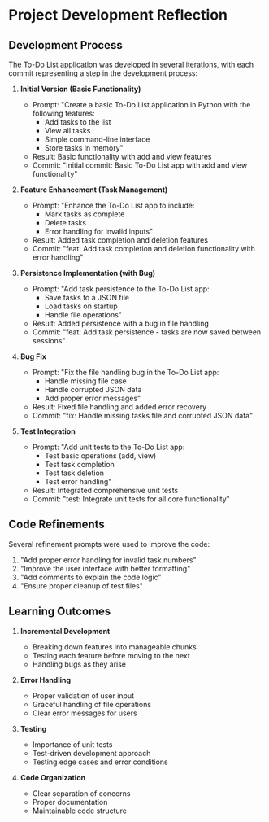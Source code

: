 # Project Development Reflection

## Development Process

The To-Do List application was developed in several iterations, with each commit representing a step in the development process:

1. **Initial Version (Basic Functionality)**
   - Prompt: "Create a basic To-Do List application in Python with the following features:
     - Add tasks to the list
     - View all tasks
     - Simple command-line interface
     - Store tasks in memory"
   - Result: Basic functionality with add and view features
   - Commit: "Initial commit: Basic To-Do List app with add and view functionality"

2. **Feature Enhancement (Task Management)**
   - Prompt: "Enhance the To-Do List app to include:
     - Mark tasks as complete
     - Delete tasks
     - Error handling for invalid inputs"
   - Result: Added task completion and deletion features
   - Commit: "feat: Add task completion and deletion functionality with error handling"

3. **Persistence Implementation (with Bug)**
   - Prompt: "Add task persistence to the To-Do List app:
     - Save tasks to a JSON file
     - Load tasks on startup
     - Handle file operations"
   - Result: Added persistence with a bug in file handling
   - Commit: "feat: Add task persistence - tasks are now saved between sessions"

4. **Bug Fix**
   - Prompt: "Fix the file handling bug in the To-Do List app:
     - Handle missing file case
     - Handle corrupted JSON data
     - Add proper error messages"
   - Result: Fixed file handling and added error recovery
   - Commit: "fix: Handle missing tasks file and corrupted JSON data"

5. **Test Integration**
   - Prompt: "Add unit tests to the To-Do List app:
     - Test basic operations (add, view)
     - Test task completion
     - Test task deletion
     - Test error handling"
   - Result: Integrated comprehensive unit tests
   - Commit: "test: Integrate unit tests for all core functionality"

## Code Refinements

Several refinement prompts were used to improve the code:

1. "Add proper error handling for invalid task numbers"
2. "Improve the user interface with better formatting"
3. "Add comments to explain the code logic"
4. "Ensure proper cleanup of test files"

## Learning Outcomes

1. **Incremental Development**
   - Breaking down features into manageable chunks
   - Testing each feature before moving to the next
   - Handling bugs as they arise

2. **Error Handling**
   - Proper validation of user input
   - Graceful handling of file operations
   - Clear error messages for users

3. **Testing**
   - Importance of unit tests
   - Test-driven development approach
   - Testing edge cases and error conditions

4. **Code Organization**
   - Clear separation of concerns
   - Proper documentation
   - Maintainable code structure

